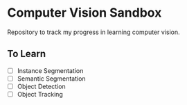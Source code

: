 # Computer Vision Sandbox

Repository to track my progress in learning computer vision.

## To Learn

- [ ] Instance Segmentation
- [ ] Semantic Segmentation
- [ ] Object Detection
- [ ] Object Tracking
